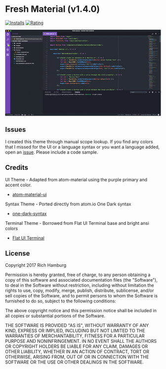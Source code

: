 # Fresh Material (v1.4.0)
[![Installs](http://vsmarketplacebadge.apphb.com/installs/2ndshift.fresh-material.svg)](https://marketplace.visualstudio.com/items?itemName=2ndshift.fresh-material)
[![Rating](http://vsmarketplacebadge.apphb.com/rating-short/2ndshift.fresh-material.svg)](https://marketplace.visualstudio.com/items?itemName=2ndshift.fresh-material)

![](https://raw.githubusercontent.com/ambidexterich/vscode-fresh-material/master/screenshots/preview.png)

## Issues
I created this theme through manual scope lookup. If you find any colors that I missed for the UI or a language syntax or you want a language added, open an [issue](https://github.com/ambidexterich/vscode-fresh-material/issues). Please include a code sample.

## Credits
UI Theme - Adapted from atom-material using the purple primary and accent color.
* [atom-material-ui](https://github.com/atom-material/atom-material-ui)

Syntax Theme - Ported directly from atom.io One Dark syntax
* [one-dark-syntax](https://github.com/atom/one-dark-syntax)

Terminal Theme - Borrowed from Flat UI Terminal base and bright ansi colors
* [Flat UI Terminal](https://github.com/ahmetsulek/flat-terminal)

## License

Copyright 2017 Rich Hamburg

Permission is hereby granted, free of charge, to any person obtaining a copy of this software and associated documentation files (the "Software"), to deal in the Software without restriction, including without limitation the rights to use, copy, modify, merge, publish, distribute, sublicense, and/or sell copies of the Software, and to permit persons to whom the Software is furnished to do so, subject to the following conditions:

The above copyright notice and this permission notice shall be included in all copies or substantial portions of the Software.

THE SOFTWARE IS PROVIDED "AS IS", WITHOUT WARRANTY OF ANY KIND, EXPRESS OR IMPLIED, INCLUDING BUT NOT LIMITED TO THE WARRANTIES OF MERCHANTABILITY, FITNESS FOR A PARTICULAR PURPOSE AND NONINFRINGEMENT. IN NO EVENT SHALL THE AUTHORS OR COPYRIGHT HOLDERS BE LIABLE FOR ANY CLAIM, DAMAGES OR OTHER LIABILITY, WHETHER IN AN ACTION OF CONTRACT, TORT OR OTHERWISE, ARISING FROM, OUT OF OR IN CONNECTION WITH THE SOFTWARE OR THE USE OR OTHER DEALINGS IN THE SOFTWARE.
